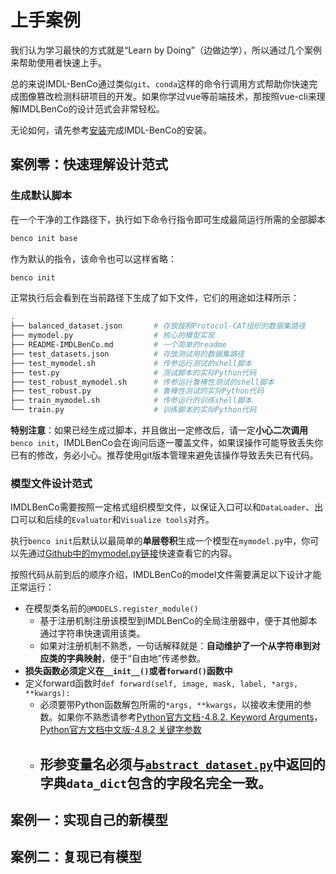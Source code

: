 # 上手案例
我们认为学习最快的方式就是“Learn by Doing”（边做边学），所以通过几个案例来帮助使用者快速上手。

总的来说IMDL-BenCo通过类似`git`、`conda`这样的命令行调用方式帮助你快速完成图像篡改检测科研项目的开发。如果你学过vue等前端技术，那按照vue-cli来理解IMDLBenCo的设计范式会非常轻松。

无论如何，请先参考[安装](./install.md)完成IMDL-BenCo的安装。
## 案例零：快速理解设计范式

### 生成默认脚本

在一个干净的工作路径下，执行如下命令行指令即可生成最简运行所需的全部脚本
```bash
benco init base
```
作为默认的指令，该命令也可以这样省略：

```bash
benco init
```

正常执行后会看到在当前路径下生成了如下文件，它们的用途如注释所示：
```bash
.
├── balanced_dataset.json       # 存放按照Protocol-CAT组织的数据集路径
├── mymodel.py                  # 核心的模型实现
├── README-IMDLBenCo.md         # 一个简单的readme
├── test_datasets.json          # 存放测试用的数据集路径
├── test_mymodel.sh             # 传参运行测试的shell脚本
├── test.py                     # 测试脚本的实际Python代码
├── test_robust_mymodel.sh      # 传参运行鲁棒性测试的shell脚本
├── test_robust.py              # 鲁棒性测试的实际Python代码
├── train_mymodel.sh            # 传参运行的训练shell脚本
└── train.py                    # 训练脚本的实际Python代码
```

**特别注意**：如果已经生成过脚本，并且做出一定修改后，请一定**小心二次调用**`benco init`，IMDLBenCo会在询问后逐一覆盖文件，如果误操作可能导致丢失你已有的修改，务必小心。推荐使用git版本管理来避免该操作导致丢失已有代码。


### 模型文件设计范式
IMDLBenCo需要按照一定格式组织模型文件，以保证入口可以和`DataLoader`、出口可以和后续的`Evaluator`和`Visualize tools`对齐。

执行`benco init`后默认以最简单的**单层卷积**生成一个模型在`mymodel.py`中，你可以先通过[Github中的mymodel.py链接](https://github.com/scu-zjz/IMDLBenCo/blob/main/IMDLBenCo/statics/base/mymodel.py)快速查看它的内容。

按照代码从前到后的顺序介绍，IMDLBenCo的model文件需要满足以下设计才能正常运行：
- 在模型类名前的`@MODELS.register_module()`
  - 基于注册机制注册该模型到IMDLBenCo的全局注册器中，便于其他脚本通过字符串快速调用该类。
  - 如果对注册机制不熟悉，一句话解释就是：**自动维护了一个从字符串到对应类的字典映射**，便于“自由地”传递参数。
- **损失函数必须定义在`__init__()`或者`forward()`函数中**
- 定义forward函数时`def forward(self, image, mask, label, *args, **kwargs):`
  - 必须要带Python函数解包所需的`*args, **kwargs`，以接收未使用的参数。如果你不熟悉请参考[Python官方文档-4.8.2. Keyword Arguments](https://docs.python.org/3/tutorial/controlflow.html#keyword-arguments)，[Python官方文档中文版-4.8.2 关键字参数](https://docs.python.org/zh-cn/3/tutorial/controlflow.html#keyword-arguments)
  - 形参变量名必须与[`abstract_dataset.py`](https://github.com/scu-zjz/IMDLBenCo/blob/main/IMDLBenCo/datasets/abstract_dataset.py)中返回的字典`data_dict`包含的字段名完全一致。
    - 


## 案例一：实现自己的新模型


## 案例二：复现已有模型

